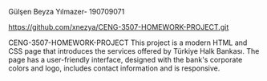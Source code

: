 Gülşen Beyza Yılmazer- 190709071

https://github.com/xnezya/CENG-3507-HOMEWORK-PROJECT.git

CENG-3507-HOMEWORK-PROJECT
This project is a modern HTML and CSS page that introduces the services offered by Türkiye Halk Bankası. The page has a user-friendly interface, designed with the bank's corporate colors and logo, includes contact information and is responsive.
